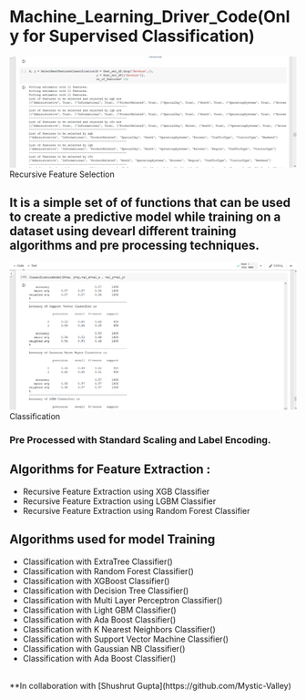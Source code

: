 # Machine_Learning_Driver_Code(Only for Supervised Classification)


<img src = '1rfe.png'> Recursive Feature Selection
## It is a simple set of of functions that can be used to create a predictive model while training on a dataset using devearl different training algorithms and pre processing techniques.

<img src = '2classi.png'> Classification
### Pre Processed with Standard Scaling and Label Encoding.
## Algorithms for Feature Extraction :
* Recursive Feature Extraction using XGB Classifier
* Recursive Feature Extraction using LGBM Classifier
* Recursive Feature Extraction using Random Forest Classifier

## Algorithms used for model Training
* Classification with ExtraTree Classifier()
* Classification with Random Forest Classifier()
* Classification with XGBoost Classifier()
* Classification with Decision Tree Classifier()
* Classification with Multi Layer Perceptron Classifier()
* Classification with Light GBM Classifier()
* Classification with Ada Boost Classifier()
* Classification with K Nearest Neighbors Classifier()
* Classification with Support Vector Machine Classifier()
* Classification with Gaussian NB Classifier()
* Classification with Ada Boost Classifier()

<br>
**In collaboration with [Shushrut Gupta](https://github.com/Mystic-Valley)
